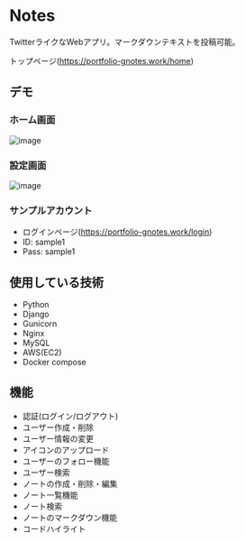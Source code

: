 # Notes
TwitterライクなWebアプリ。マークダウンテキストを投稿可能。


トップページ(https://portfolio-gnotes.work/home)

## デモ
### ホーム画面
![image](https://user-images.githubusercontent.com/33481973/72559446-24408e00-38e8-11ea-85f3-8125e547951d.png)

### 設定画面
![image](https://user-images.githubusercontent.com/33481973/72559380-02470b80-38e8-11ea-9361-132180f6e5e2.png)

### サンプルアカウント
- ログインページ(https://portfolio-gnotes.work/login)
- ID: sample1
- Pass: sample1

## 使用している技術
- Python
- Django
- Gunicorn
- Nginx
- MySQL
- AWS(EC2)
- Docker compose

## 機能
- 認証(ログイン/ログアウト)
- ユーザー作成・削除
- ユーザー情報の変更
- アイコンのアップロード
- ユーザーのフォロー機能
- ユーザー検索
- ノートの作成・削除・編集
- ノート一覧機能
- ノート検索
- ノートのマークダウン機能
- コードハイライト
